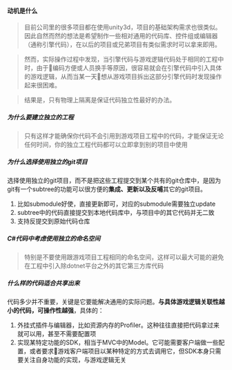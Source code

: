 
#### 动机是什么

> 目前公司里的很多项目都在使用unity3d，项目的基础架构需求也很类似。因此自然而然的想法是希望制作一些相对通用的代码库、控件组或编辑器（通称引擎代码），在以后的项目或兄弟项目有类似需求时可以拿来即用。

> 然而，实际操作过程中发现，当引擎代码与游戏逻辑代码处于相同的工程中时，由于编码方便或人员换手等原因，很容易就会在引擎代码中引入具体的游戏逻辑，从而当某一天想从游戏项目拆出这部分引擎代码时发现操作起来很困难。

> 结果是，只有物理上隔离是保证代码独立性最好的办法。

##### 为什么要建立独立的工程

> 只有这样才能确保你代码不会引用到游戏项目工程中的代码，才能保证无论任何时间，你的独立工程代码都可以立即拿到别的项目中使用

##### 为什么选择使用独立的git项目

选择使用独立的git项目，而不是把这些工程提交到某个共有的git仓库中，是因为git有一个subtree的功能可以很方便的**集成、更新以及反哺**其它的git项目。

1. 比如submodule好使，直接更新即可，对应的submodule需要独立update
2. subtree中的代码直接提交到本地代码库中，与项目中的其它代码并无二致
3.  支持反提交到原始代码仓库

##### C#代码中考虑使用独立的命名空间

> 特别是不要使用跟游戏项目工程相同的命名空间，这样可以最大可能的避免在工程中引入除dotnet平台之外的其它第三方库代码

##### 什么样的代码适合共享出来

代码多少并不重要，关键是它要能解决通用的实际问题。**与具体游戏逻辑关联性越小的代码，可操作性越强**，具体的：

1. 外挂式插件与编辑器，比如资源内存的Profiler。这种往往直接把代码拿过来就可以用，甚至不需要配置项
2. 实现某特定功能的SDK，相当于MVC中的Model。它可能需要客户端做一些配置，或者要求游戏客户端项目以某种特定的方式去调用它，但SDK本身只需要关注自身功能的实现，与游戏逻辑无关

